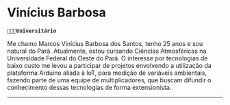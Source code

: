 # Vinícius Barbosa

**`🧑🏽‍💻Universitário`**

Me chamo Marcos Vinícius Barbosa dos Santos, tenho 25 anos e sou natural do Pará. Atualmente, estou cursando Ciências Atmosféricas na Universidade Federal do Oeste do Pará. O interesse por tecnologias de baixo custo me levou a participar de projetos envolvendo a utilização da plataforma Arduino aliada à IoT, para medição de variáveis ambientais, fazendo parte de uma equipe de multiplicadores, que buscam difundir o conhecimento dessas tecnologias de forma extensionista.

</p>

---
